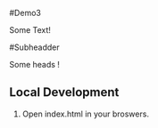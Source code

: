 #Demo3

Some Text!

#Subheadder

Some heads !

## Local Development

1. Open index.html in your broswers.
